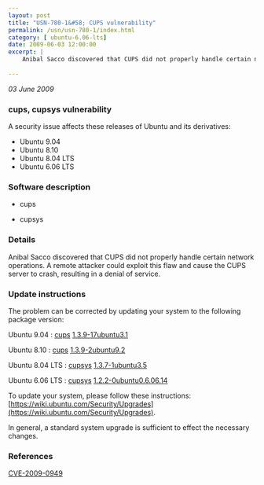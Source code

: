 ```yaml
---
layout: post
title: "USN-780-1&#58; CUPS vulnerability"
permalink: /usn/usn-780-1/index.html
category: [ ubuntu-6.06-lts]
date: 2009-06-03 12:00:00
excerpt: |
    Anibal Sacco discovered that CUPS did not properly handle certain network operations. A remote attacker could exploit this flaw and cause the CUPS server to crash, resulting in a denial of service. 
    
--- 
```

 
 

*03 June 2009*

### cups, cupsys vulnerability

A security issue affects these releases of Ubuntu and its derivatives:

* Ubuntu 9.04
* Ubuntu 8.10
* Ubuntu 8.04 LTS
* Ubuntu 6.06 LTS

### Software description

* cups 

* cupsys 

### Details

Anibal Sacco discovered that CUPS did not properly handle certain network operations. A remote attacker could exploit this flaw and cause the CUPS server to crash, resulting in a denial of service. 

### Update instructions

The problem can be corrected by updating your system to the following package version:

Ubuntu 9.04
 : [cups](https://launchpad.net/ubuntu/+source/cups) <span> [1.3.9-17ubuntu3.1](https://launchpad.net/ubuntu/+source/cups/1.3.9-17ubuntu3.1) </span> 

Ubuntu 8.10
 : [cups](https://launchpad.net/ubuntu/+source/cups) <span> [1.3.9-2ubuntu9.2](https://launchpad.net/ubuntu/+source/cups/1.3.9-2ubuntu9.2) </span> 

Ubuntu 8.04 LTS
 : [cupsys](https://launchpad.net/ubuntu/+source/cupsys) <span> [1.3.7-1ubuntu3.5](https://launchpad.net/ubuntu/+source/cupsys/1.3.7-1ubuntu3.5) </span> 

Ubuntu 6.06 LTS
 : [cupsys](https://launchpad.net/ubuntu/+source/cupsys) <span> [1.2.2-0ubuntu0.6.06.14](https://launchpad.net/ubuntu/+source/cupsys/1.2.2-0ubuntu0.6.06.14) </span> 

To update your system, please follow these instructions: [https://wiki.ubuntu.com/Security/Upgrades](https://wiki.ubuntu.com/Security/Upgrades).

In general, a standard system upgrade is sufficient to effect the necessary changes. 

### References

 
 [CVE-2009-0949](http://people.ubuntu.com/~ubuntu-security/cve/CVE-2009-0949)
 

